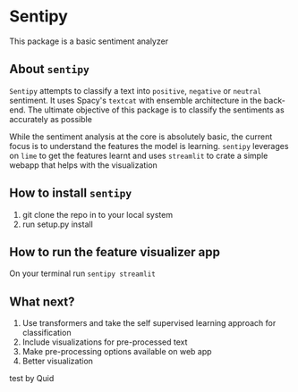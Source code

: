 # Sentipy
This package is a basic sentiment analyzer

## About `sentipy`
`Sentipy` attempts to classify a text into `positive`, `negative` or `neutral`
sentiment. It uses Spacy's `textcat` with ensemble architecture in the back-end.
The ultimate objective of this package is to classify the sentiments as
accurately as possible

While the sentiment analysis at the core is absolutely basic, the current focus
is to understand the features the model is learning. `sentipy` leverages on
`lime` to get the features learnt and uses `streamlit` to crate a simple webapp
that helps with the visualization

## How to install `sentipy`
1. git clone the repo in to your local system
2. run setup.py install

## How to run the feature visualizer app
On your terminal run `sentipy streamlit`

## What next?
1. Use transformers and take the self supervised learning approach for classification
2. Include visualizations for pre-processed text
3. Make pre-processing options available on web app
4. Better visualization

test by Quid